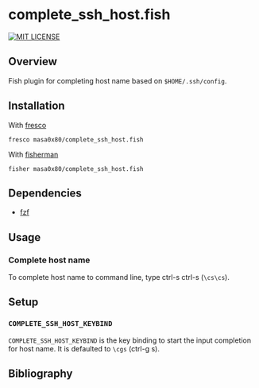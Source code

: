 # complete_ssh_host.fish

[![MIT LICENSE](http://img.shields.io/badge/license-MIT-blue.svg?style=flat-square)](LICENSE)

## Overview

Fish plugin for completing host name based on `$HOME/.ssh/config`.

## Installation

With [fresco]
```
fresco masa0x80/complete_ssh_host.fish
```

With [fisherman]
```
fisher masa0x80/complete_ssh_host.fish
```

## Dependencies

- [fzf]

## Usage

### Complete host name

To complete host name to command line, type ctrl-s ctrl-s (`\cs\cs`).

## Setup

### `COMPLETE_SSH_HOST_KEYBIND`

`COMPLETE_SSH_HOST_KEYBIND` is the key binding to start the input completion for host name.
It is defaulted to `\cgs` (ctrl-g s).

## Bibliography

[fzf]: https://github.com/junegunn/fzf
[fresco]: https://github.com/masa0x80/fresco
[fisherman]: https://github.com/fisherman/fisherman
